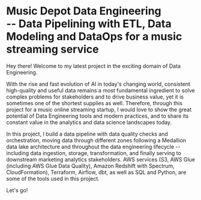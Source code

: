 # Music Depot Data Engineering <br/> -- Data Pipelining with ETL, Data Modeling and DataOps for a music streaming service

Hey there! Welcome to my latest project in the exciting domain of Data Engineering.

With the rise and fast evolution of AI in today's changing world, consistent high-quality and useful data remains a most fundamental ingredient to solve complex problems for stakeholders and to drive business value, yet it is sometimes one of the shortest supplies as well. 
Therefore, through this project for a music online streaming startup, I would love to show the great potential of Data Engineering tools and modern practices, and to share its constant value in the analytics and data science landscapes today.

In this project, I build a data pipeline with data quality checks and orchestration, moving data through different zones following a Medallion data lake architecture and throughout the data engineering lifecycle -- including data ingestion, storage, transformation, and finally serving to downstream marketing analytics stakeholders. AWS services (S3, AWS Glue (including AWS Glue Data Quality), Amazon Redshift with Spectrum, CloudFormation), Terraform, Airflow, dbt, as well as SQL and Python, are some of the tools used in this project.

Let's go!
